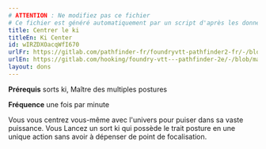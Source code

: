 ```yaml
---
# ATTENTION : Ne modifiez pas ce fichier
# Ce fichier est généré automatiquement par un script d'après les données du module Foundry VTT officiel et de sa traduction
title: Centrer le ki
titleEn: Ki Center
id: wIRZDXOacqWfI670
urlFr: https://gitlab.com/pathfinder-fr/foundryvtt-pathfinder2-fr/-/blob/master/data/feats/wIRZDXOacqWfI670.htm
urlEn: https://gitlab.com/hooking/foundry-vtt---pathfinder-2e/-/blob/master/packs/data/feats.db/ki-center.json
layout: dons
---
```

**Prérequis** sorts ki, <a class="entity-link" data-pack="pf2e.feats-srd" data-id="qX9ZtfaAj6rxrVA7" draggable="true">Maître des multiples postures</a>

**Fréquence** une fois par minute

Vous vous centrez vous-même avec l'univers pour puiser dans sa vaste puissance. Vous Lancez un sort ki qui possède le trait posture en une unique action sans avoir à dépenser de point de focalisation.
